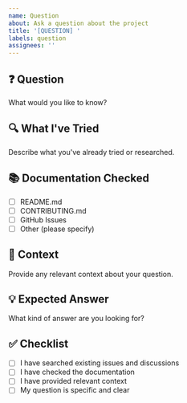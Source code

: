 ```yaml
---
name: Question
about: Ask a question about the project
title: '[QUESTION] '
labels: question
assignees: ''
---
```


## ❓ Question
What would you like to know?

## 🔍 What I've Tried
Describe what you've already tried or researched.

## 📚 Documentation Checked
- [ ] README.md
- [ ] CONTRIBUTING.md
- [ ] GitHub Issues
- [ ] Other (please specify)

## 🎯 Context
Provide any relevant context about your question.

## 💡 Expected Answer
What kind of answer are you looking for?

## ✅ Checklist
- [ ] I have searched existing issues and discussions
- [ ] I have checked the documentation
- [ ] I have provided relevant context
- [ ] My question is specific and clear
